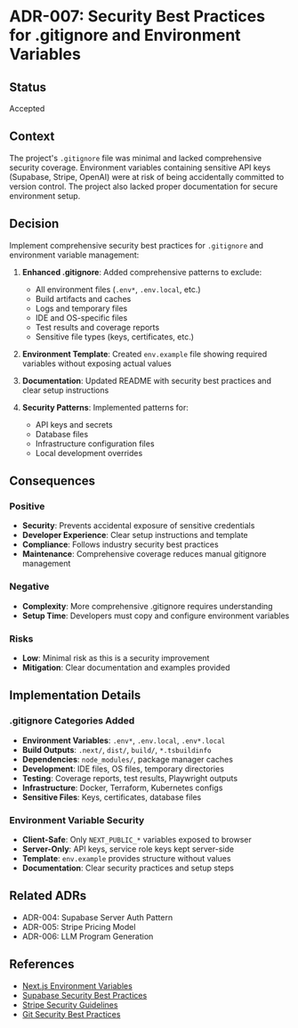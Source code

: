 # ADR-007: Security Best Practices for .gitignore and Environment Variables

## Status
Accepted

## Context
The project's `.gitignore` file was minimal and lacked comprehensive security coverage. Environment variables containing sensitive API keys (Supabase, Stripe, OpenAI) were at risk of being accidentally committed to version control. The project also lacked proper documentation for secure environment setup.

## Decision
Implement comprehensive security best practices for `.gitignore` and environment variable management:

1. **Enhanced .gitignore**: Added comprehensive patterns to exclude:
   - All environment files (`.env*`, `.env.local`, etc.)
   - Build artifacts and caches
   - Logs and temporary files
   - IDE and OS-specific files
   - Test results and coverage reports
   - Sensitive file types (keys, certificates, etc.)

2. **Environment Template**: Created `env.example` file showing required variables without exposing actual values

3. **Documentation**: Updated README with security best practices and clear setup instructions

4. **Security Patterns**: Implemented patterns for:
   - API keys and secrets
   - Database files
   - Infrastructure configuration files
   - Local development overrides

## Consequences

### Positive
- **Security**: Prevents accidental exposure of sensitive credentials
- **Developer Experience**: Clear setup instructions and template
- **Compliance**: Follows industry security best practices
- **Maintenance**: Comprehensive coverage reduces manual gitignore management

### Negative
- **Complexity**: More comprehensive .gitignore requires understanding
- **Setup Time**: Developers must copy and configure environment variables

### Risks
- **Low**: Minimal risk as this is a security improvement
- **Mitigation**: Clear documentation and examples provided

## Implementation Details

### .gitignore Categories Added
- **Environment Variables**: `.env*`, `.env.local`, `.env*.local`
- **Build Outputs**: `.next/`, `dist/`, `build/`, `*.tsbuildinfo`
- **Dependencies**: `node_modules/`, package manager caches
- **Development**: IDE files, OS files, temporary directories
- **Testing**: Coverage reports, test results, Playwright outputs
- **Infrastructure**: Docker, Terraform, Kubernetes configs
- **Sensitive Files**: Keys, certificates, database files

### Environment Variable Security
- **Client-Safe**: Only `NEXT_PUBLIC_*` variables exposed to browser
- **Server-Only**: API keys, service role keys kept server-side
- **Template**: `env.example` provides structure without values
- **Documentation**: Clear security practices and setup steps

## Related ADRs
- ADR-004: Supabase Server Auth Pattern
- ADR-005: Stripe Pricing Model
- ADR-006: LLM Program Generation

## References
- [Next.js Environment Variables](https://nextjs.org/docs/basic-features/environment-variables)
- [Supabase Security Best Practices](https://supabase.com/docs/guides/security)
- [Stripe Security Guidelines](https://stripe.com/docs/security)
- [Git Security Best Practices](https://git-scm.com/book/en/v2/Git-Tools-Signing-Your-Work)
